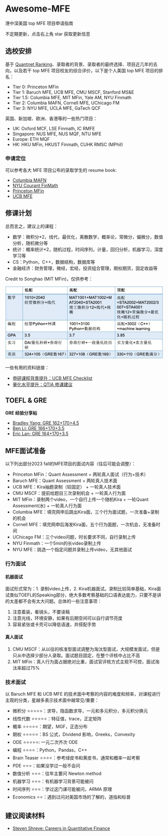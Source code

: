 # Awesome-MFE

港中深美国 top MFE 项目申请指南

不定期更新，点击右上角 star 获取更新信息

## 选校安排

基于 [Quantnet Ranking](https://quantnet.com/mfe-programs-rankings/)、录取者的背景、录取者的最终选择、项目近几年的去向，以及若干 top MFE 项目校友的综合评价，以下是个人美国 top MFE 项目的排名：

- Tier 0: Princeton MFin
- Tier 1: Baruch MFE, UCB MFE, CMU MSCF, Stanford MS\&E
- Tier 1.5: Columbia MFE, MIT MFin, Yale AM, NYU Finmath
- Tier 2: Columbia MAFN, Cornell MFE, UChicago FM
- Tier 3: NYU MFE, UCLA MFE, GaTech QCF

英国、新加坡、欧洲、香港等的一些热门项目：

- UK: Oxford MCF, LSE Finmath, IC RMFE
- Singapore: NUS MFE, NUS MQF, NTU MFE
- Europe: ETH MQF
- HK: HKU MFin, HKUST Finmath, CUHK RMSC (MPhil)

### 申请定位

可以参考各大 MFE 项目公布的录取学生的 resume book:

- [Columbia MAFN](resume_book/Columbia-MAFN/Columbia-finmath-2018.pdf)
- [NYU Courant FinMath](resume_book/NYU-Courant)
- [Princeton MFin](resume_book/Princeton)
- [UCB MFE](resume_book/UCB)

## 修课计划

总而言之，建议上的课程：

- 数学：微积分\*2，线代，最优化，离散数学，概率论，常微分，偏微分，数值分析，随机微分等
- 统计：概率统计\*2，随机过程，时间序列，计量，回归分析，机器学习，深度学习等
- CS：Python，C++，数据结构，数据库等
- 金融经济：财务管理，微经，宏经，投资组合管理，期权期货，固定收益等

Credit to Songhao (MIT MFin)，仅供参考：

<img src="./imgs/course.jpg" width="650">

一些有用的资料链接：

- [申研课程背景提升：UCB MFE Checklist](https://mfe.haas.berkeley.edu/admissions/prerequisites)
- [量化水平提升：QTIA 修课建议](https://mp.weixin.qq.com/s/QLJxe6mqB6g_tmdvmpFJyA)

## TOEFL & GRE

**GRE 经验分享帖**

- [Bradley Yang: GRE 162+170+4.5](https://www.zhihu.com/question/499380225/answer/2722956671)
- [Ben Li: GRE 166+170+3.5](https://zhuanlan.zhihu.com/p/448738149)
- [Eric Lan: GRE 164+170+3.5](https://zhuanlan.zhihu.com/p/386356094)


## MFE面试准备

以下列出部分2023 fall的MFE项目的面试内容（往后可能会调整）：
- Princeton MFin：Quant Assessment + 两轮真人面试（行为+技术）
- Baruch MFE：Quant Assessment + 两轮真人技术面
- UCB MFE：Kira抽题录制（较固定） + 一轮真人技术面
- CMU MSCF：提前给题目三次录制机会 + 一轮真人行为面
- MIT MFin：录制两个video，一个自行上传一个随机Kira + 一轮Quant Assessment(水) + 一轮真人行为面
- Columbia MFE：填完网申后跳出Kira面，三个行为面试题，一次准备+录制的机会
- Cornell MFE：填完网申后海发Kira面，五个行为面题，一次机会，无准备时间
- UChicago FM：三个video问题，时长要求不同，自行录制上传
- NYU Finmath：一个5min的长video录制上传
- NYU MFE：挑选一个指定问题并录制上传video，无其他面试


### 行为面试

#### **机器面试**
面试形式常为：1. 录制video上传，2. Kira机器面试。录制比较简单基础，Kira面试类似TOEFL的Speaking部分，绝大多数考察基础的口语表达能力，只要不是讲的太差都不会有太大问题。总体的一些注意事项：
1. 注意着装，看镜头，不要读稿
2. 注意光线，环境安静，如果有后期空间可以自行调节亮度
3. 容易紧张或卡壳可以降低语速，并搭配手势

#### **真人面试**
1. CMU MSCF：从以往的核准型面试调整为淘汰型面试，大规模发面试，但是只从中选择少部分人录取。面试题目固定，在整个评核中占比不高
2. MIT MFin：真人行为面占据绝对比重，面试官评核方式主观不可控，面试淘汰率超过75%   


### 技术面试

以 Baruch MFE 和 UCB MFE 的技术面中考察的内容的难度和频率，对课程进行主观的分类，星越多表示技术面中越常见/重要：

- 微积分 ⭐⭐⭐⭐⭐：求导，隐函数求导，一元和多元积分，多元积分换元
- 线性代数 ⭐⭐⭐⭐⭐：特征值，trace，正定矩阵
- 概率 ⭐⭐⭐⭐⭐：期望，MGF，正态分布
- 期权 ⭐⭐⭐⭐⭐：BS 公式，Dividend 影响，Greeks，Convexity
- ODE ⭐⭐⭐⭐⭐: 一元二次齐次 ODE
- 编程 ⭐⭐⭐⭐：Python，Pandas，C++
- Brain Teaser ⭐⭐⭐⭐：参考绿皮书和黄皮书，通常和概率一起考察
- PDE ⭐⭐⭐：如果没学过一般不会问
- 数值分析 ⭐⭐⭐：往年主要问 Newton method
- 机器学习 ⭐⭐⭐：有机器学习背景可能被问
- 时间序列 ⭐⭐⭐：学过这门课可能被问，ARMA 原理
- Economics ⭐⭐：遇到过问对美国市场的了解的，道指和标普


## 建议阅读材料

- [Steven Shreve: Careers in Quantitative Finance](https://apply.mscf.cmu.edu/article/steve-shreve-industry-brief.pdf)